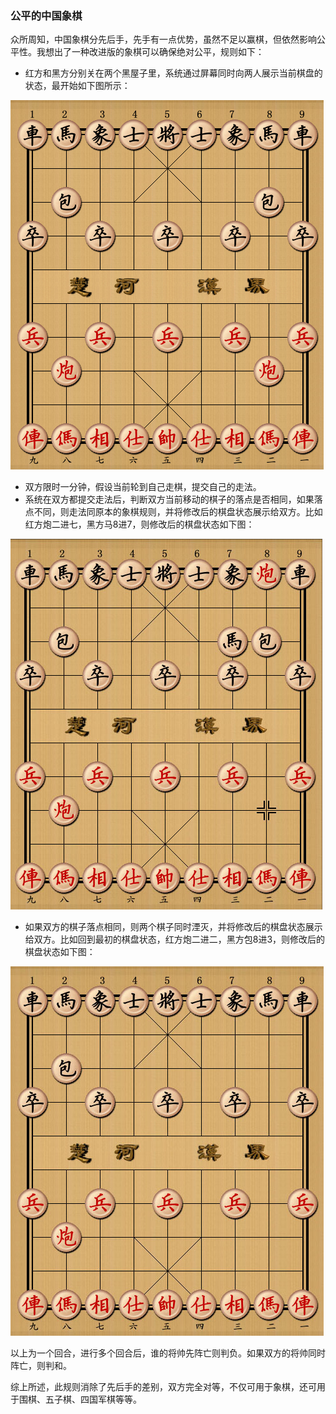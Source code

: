 ﻿### 公平的中国象棋

众所周知，中国象棋分先后手，先手有一点优势，虽然不足以赢棋，但依然影响公平性。我想出了一种改进版的象棋可以确保绝对公平，规则如下：

- 红方和黑方分别关在两个黑屋子里，系统通过屏幕同时向两人展示当前棋盘的状态，最开始如下图所示：

![github](https://github.com/roundsheep/roundsheep.github.io/blob/master/pic/1.jpg "github")

- 双方限时一分钟，假设当前轮到自己走棋，提交自己的走法。
- 系统在双方都提交走法后，判断双方当前移动的棋子的落点是否相同，如果落点不同，则走法同原本的象棋规则，并将修改后的棋盘状态展示给双方。比如红方炮二进七，黑方马8进7，则修改后的棋盘状态如下图：

![github](https://github.com/roundsheep/roundsheep.github.io/blob/master/pic/2.jpg "github")

- 如果双方的棋子落点相同，则两个棋子同时湮灭，并将修改后的棋盘状态展示给双方。比如回到最初的棋盘状态，红方炮二进二，黑方包8进3，则修改后的棋盘状态如下图：

![github](https://github.com/roundsheep/roundsheep.github.io/blob/master/pic/3.jpg "github")

以上为一个回合，进行多个回合后，谁的将帅先阵亡则判负。如果双方的将帅同时阵亡，则判和。

综上所述，此规则消除了先后手的差别，双方完全对等，不仅可用于象棋，还可用于围棋、五子棋、四国军棋等等。
